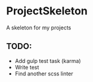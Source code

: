 # ProjectSkeleton
A skeleton for my projects

## TODO:
* Add gulp test task (karma)
* Write test
* Find another scss linter